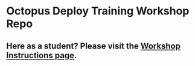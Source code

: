 # Octopus Deploy Training Workshop Repo

## Here as a student? Please visit the [Workshop Instructions page](workshop-instructions.md).